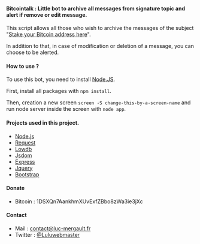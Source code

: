 #### Bitcointalk : Little bot to archive all messages from signature topic and alert if remove or edit message.

This script allows all those who wish to archive the messages of the subject "[Stake your Bitcoin address here](https://bitcointalk.org/index.php?topic=996318.10460)".

In addition to that, in case of modification or deletion of a message, you can choose to be alerted.

#### How to use ?

To use this bot, you need to install [Node.JS](https://nodejs.org/).

First, install all packages with `npm install`.

Then, creation a new screen `screen -S change-this-by-a-screen-name` and run node server inside the screen with `node app`.

#### Projects used in this project.

- [Node.js](https://nodejs.org/en/)
- [Request](https://github.com/request/request)
- [Lowdb](https://github.com/typicode/lowdb)
- [Jsdom](https://github.com/jsdom/jsdom)
- [Express](https://expressjs.com/fr/)
- [Jquery](https://jquery.com/)
- [Bootstrap](https://getbootstrap.com/)

#### Donate

- Bitcoin : 1DSXQn7AankhmXUvExfZBbo8zWa3ie3jXc

#### Contact
- Mail : contact@luc-mergault.fr
- Twitter : [@Luluwebmaster](https://twitter.com/Luluwebmaster)
